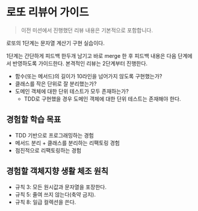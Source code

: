 # 로또 리뷰어 가이드

> 이전 미션에서 진행했던 리뷰 내용은 기본적으로 포함합니다.

로또의 1단계는 문자열 계산기 구현 실습이다.

1단계는 간단하게 피드백 한두개 남기고 바로 merge 한 후 피드백 내용은 다음 단계에서 반영하도록 가이드한다.
본격적인 리뷰는 2단계부터 진행한다.

* 함수(또는 메서드)의 길이가 10라인을 넘어가지 않도록 구현했는가?
* 클래스를 작은 단위로 잘 분리했는가?
* 도메인 객체에 대한 단위 테스트가 모두 존재하는가? 
  * TDD로 구현했을 경우 도메인 객체에 대한 단위 테스트는 존재해야 한다.


## 경험할 학습 목표

* TDD 기반으로 프로그래밍하는 경험
* 메서드 분리 + 클래스를 분리하는 리팩토링 경험
* 점진적으로 리팩토링하는 경험

## 경험할 객체지향 생활 체조 원칙

* 규칙 3: 모든 원시값과 문자열을 포장한다.
* 규칙 5: 줄여 쓰지 않는다(축약 금지).
* 규칙 8: 일급 컬렉션을 쓴다.
